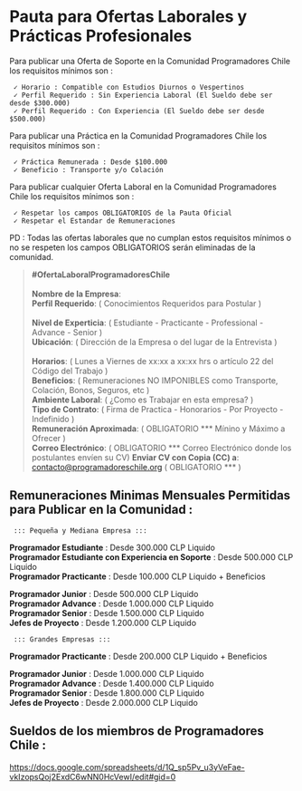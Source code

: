 # Pauta para Ofertas Laborales y Prácticas Profesionales                                                                             
Para publicar una Oferta de Soporte en la Comunidad Programadores Chile los requisitos mínimos son :

     ✓ Horario : Compatible con Estudios Diurnos o Vespertinos
     ✓ Perfil Requerido : Sin Experiencia Laboral (El Sueldo debe ser desde $300.000)  
     ✓ Perfil Requerido : Con Experiencia (El Sueldo debe ser desde $500.000)                 

Para publicar una Práctica en la Comunidad Programadores Chile los requisitos mínimos son :

     ✓ Práctica Remunerada : Desde $100.000
     ✓ Beneficio : Transporte y/o Colación

Para publicar cualquier Oferta Laboral en la Comunidad Programadores Chile los requisitos mínimos son :

     ✓ Respetar los campos OBLIGATORIOS de la Pauta Oficial
     ✓ Respetar el Estandar de Remuneraciones
   

PD : Todas las ofertas laborales que no cumplan estos requisitos mínimos o no se respeten los campos OBLIGATORIOS serán eliminadas de la comunidad.


> **#OfertaLaboralProgramadoresChile**                                                                                                                                                                                                                             
> **Nombre de la Empresa**:                                                                                                      
> **Perfil Requerido**:  ( Conocimientos Requeridos para Postular )                                                                                                                              
> **Nivel de Experticia**:  ( Estudiante - Practicante - Professional - Advance - Senior )                                                                                                            
> **Ubicación**: ( Dirección de la Empresa o del lugar de la Entrevista )                                                       
> **Horarios**:  ( Lunes a Viernes de xx:xx a xx:xx hrs o artículo 22 del Código del Trabajo )                                                                                                                  
> **Beneficios**: ( Remuneraciones NO IMPONIBLES como Transporte, Colación, Bonos, Seguros, etc )                              
> **Ambiente Laboral**: (  ¿Como es Trabajar en esta empresa? )                                                                                                   
> **Tipo de Contrato**: ( Firma de Practica - Honorarios - Por Proyecto - Indefinido )                                                                        
> **Remuneración Aproximada**: ( OBLIGATORIO ***  Mínino y Máximo a Ofrecer )                                                                                                                      
> **Correo Electrónico**: ( OBLIGATORIO *** Correo Electrónico donde los postulantes envíen su CV)
> **Enviar CV con Copia (CC) a**: contacto@programadoreschile.org ( OBLIGATORIO *** ) 
                                                                                                                                      

## Remuneraciones Minimas Mensuales Permitidas para Publicar en la Comunidad :

     ::: Pequeña y Mediana Empresa :::
**Programador Estudiante** : Desde 300.000 CLP Liquido                                                         
**Programador Estudiante con Experiencia en Soporte** : Desde 500.000 CLP Liquido                  
**Programador Practicante** : Desde 100.000 CLP Liquido + Beneficios          

**Programador Junior** : Desde 500.000 CLP Liquido                                                                            
**Programador Advance** : Desde 1.000.000 CLP Liquido                                                                       
**Programador Senior** : Desde 1.500.000 CLP Liquido                                                              
**Jefes de Proyecto** : Desde 1.200.000 CLP Liquido    

     ::: Grandes Empresas :::
**Programador Practicante** : Desde 200.000 CLP Liquido + Beneficios        

**Programador Junior** : Desde 1.000.000 CLP Liquido                                                                           
**Programador Advance** : Desde 1.400.000 CLP Liquido                                                                       
**Programador Senior** : Desde 1.800.000 CLP Liquido                                                              
**Jefes de Proyecto** : Desde 2.000.000 CLP Liquido   

## Sueldos de los miembros de Programadores Chile :
https://docs.google.com/spreadsheets/d/1Q_sp5Pv_u3yVeFae-vkIzopsQoj2ExdC6wNN0HcVewI/edit#gid=0                                                                     
